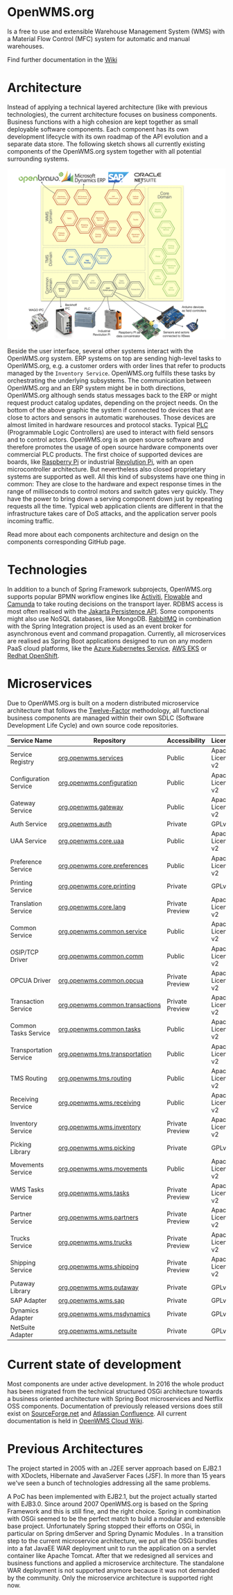 OpenWMS.org
=====================

Is a free to use and extensible Warehouse Management System (WMS) with a Material Flow Control (MFC) system for automatic and manual
warehouses. 

Find further documentation in the [Wiki](https://wiki.openwms.cloud/projects/openwms/wiki/00-dot-02-business-services)

# Architecture
Instead of applying a technical layered architecture (like with previous technologies), the current architecture focuses on
business components. Business functions with a high cohesion are kept together as small deployable software components. Each
component has its own development lifecycle with its own roadmap of the API evolution and a separate data store. The following sketch shows
all currently existing components of the OpenWMS.org system together with all potential surrounding systems.

![Architecture][1]

Beside the user interface, several other systems interact with the OpenWMS.org system. ERP systems on top are sending high-level tasks
to OpenWMS.org, e.g. a customer orders with order lines that refer to products managed by the `Inventory Service`.
OpenWMS.org fulfills these tasks by orchestrating the underlying subsystems. The communication between OpenWMS.org and an ERP system might 
be in both directions, OpenWMS.org although sends status messages back to the ERP or might request product catalog updates, depending on the
project needs. On the bottom of the above graphic the system if connected to devices that are close to actors and sensors in automatic
warehouses. Those devices are almost limited in hardware resources and protocol stacks. Typical [PLC](https://en.wikipedia.org/wiki/Programmable_logic_controller)
(Programmable Logic Controllers) are used to interact with field sensors and to control actors. OpenWMS.org is an open source software and
therefore promotes the usage of open source hardware components over commercial PLC products. The first choice of supported devices
are boards, like [Raspberry Pi](https://www.raspberrypi.org/) or industrial [Revolution Pi](https://revolution.kunbus.com/), with an open
microcontroller architecture. But nevertheless also closed proprietary systems are supported as well. All this kind of subsystems have one
thing in common: They are close to the hardware and expect response times in the range of milliseconds to control motors and switch gates
very quickly. They have the power to bring down a serving component down just by repeating requests all the time. Typical web application
clients are different in that the infrastructure takes care of DoS attacks, and the application server pools incoming traffic.

Read more about each components architecture and design on the components corresponding GitHub page.

# Technologies
In addition to a bunch of Spring Framework subprojects, OpenWMS.org supports popular BPMN workflow engines like [Activiti](https://www.activiti.org),
[Flowable](https://www.flowable.org) and [Camunda](https://www.camunda.org) to take routing decisions on the transport layer.
RDBMS access is most often realised with the [Jakarta Persistence API](https://de.wikipedia.org/wiki/Jakarta_Persistence_API). Some
components might also use NoSQL databases, like MongoDB. [RabbitMQ](https://rabbitmq.com) in combination with the Spring Integration project
is used as an event broker for asynchronous event and command propagation. Currently, all microservices are realised as Spring Boot 
applications designed to run on any modern PaaS cloud platforms, like the [Azure Kubernetes Service](https://azure.microsoft.com/de-de/services/kubernetes-service), [AWS EKS](https://aws.amazon.com/eks) or [Redhat OpenShift](https://www.redhat.com/en/technologies/cloud-computing/openshift).

# Microservices
Due to OpenWMS.org is built on a modern distributed microservice architecture that follows the [Twelve-Factor](https://12factor.net)
methodology, all functional business components are managed within their own SDLC (Software Development Life Cycle) and own source code
repositories.

| Service Name          | Repository                                                                                    | Accessibility        | License           |
|-----------------------|-----------------------------------------------------------------------------------------------|----------------------|-------------------|
| Service Registry      | [org.openwms.services](https://github.com/spring-labs/org.openwms.services)                   | Public               | Apache License v2 |
| Configuration Service | [org.openwms.configuration](https://github.com/spring-labs/org.openwms.configuration)         | Public               | Apache License v2 |
| Gateway Service       | [org.openwms.gateway](https://github.com/spring-labs/org.openwms.gateway)                     | Public               | Apache License v2 |
| Auth Service          | [org.openwms.auth](https://github.com/spring-labs/org.openwms.auth)                           | Private              | GPLv3             |
| UAA Service           | [org.openwms.core.uaa](https://github.com/openwms/org.openwms.core.uaa)                       | Public               | Apache License v2 |
| Preference Service    | [org.openwms.core.preferences](https://github.com/openwms/org.openwms.core.preferences)       | Public               | Apache License v2 |
| Printing Service      | [org.openwms.core.printing](https://github.com/openwms/org.openwms.core.printing)             | Private              | GPLv3             |
| Translation Service   | [org.openwms.core.lang](https://github.com/openwms/org.openwms.core.lang)                     | Private Preview      | Apache License v2 |
| Common Service        | [org.openwms.common.service](https://github.com/openwms/org.openwms.common.service)           | Public               | Apache License v2 |
| OSIP/TCP Driver       | [org.openwms.common.comm](https://github.com/openwms/org.openwms.common.comm)                 | Public               | Apache License v2 |
| OPCUA Driver          | [org.openwms.common.opcua](https://github.com/interface21-io/org.openwms.common.opcua)        | Private Preview      | Apache License v2 |
| Transaction Service   | [org.openwms.common.transactions](https://github.com/openwms/org.openwms.common.transactions) | Private Preview      | Apache License v2 |
| Common Tasks Service  | [org.openwms.common.tasks](https://github.com/openwms/org.openwms.common.tasks)               | Public               | Apache License v2 |
| Transportation Service | [org.openwms.tms.transportation](https://github.com/openwms/org.openwms.tms.transportation)   | Public               | Apache License v2 |
| TMS Routing           | [org.openwms.tms.routing](https://github.com/openwms/org.openwms.tms.routing)                 | Public               | Apache License v2 |
| Receiving Service     | [org.openwms.wms.receiving](https://github.com/openwms/org.openwms.wms.receiving)             | Public               | Apache License v2 |
| Inventory Service     | [org.openwms.wms.inventory](https://github.com/interface21-io/org.openwms.wms.inventory)      | Private Preview      | Apache License v2 |
| Picking Library       | [org.openwms.wms.picking](https://github.com/openwms/org.openwms.wms.picking)                 | Private              | GPLv3             |
| Movements Service     | [org.openwms.wms.movements](https://github.com/openwms/org.openwms.wms.movements)             | Public               | Apache License v2 |
| WMS Tasks Service     | [org.openwms.wms.tasks](https://github.com/openwms/org.openwms.wms.tasks)                     | Private Preview      | Apache License v2 |
| Partner Service       | [org.openwms.wms.partners](https://github.com/interface21-io/org.openwms.wms.partners)        | Private Preview      | Apache License v2 |
| Trucks Service        | [org.openwms.wms.trucks](https://github.com/openwms/org.openwms.wms.trucks)                   | Private Preview      | Apache License v2 |
| Shipping Service      | [org.openwms.wms.shipping](https://github.com/openwms/org.openwms.wms.shipping)               | Private Preview      | Apache License v2 |
| Putaway Library       | [org.openwms.wms.putaway](https://github.com/openwms/org.openwms.wms.putaway)                 | Private              | GPLv3             |
| SAP Adapter           | [org.openwms.wms.sap](https://github.com/openwms/org.openwms.wms.sap)                         | Private              | GPLv3             |
| Dynamics Adapter      | [org.openwms.wms.msdynamics](https://github.com/openwms/org.openwms.wms.msdynamics)           | Private              | GPLv3             |
| NetSuite Adapter      | [org.openwms.wms.netsuite](https://github.com/openwms/org.openwms.wms.netsuite)               | Private              | GPLv3             |

[1]: src/docs/res/microservice_architecture.jpeg

# Current state of development
Most components are under active development. In 2016 the whole product has been migrated from the technical structured OSGi architecture
towards a business oriented architecture with Spring Boot microservices and Netflix OSS components. Documentation of previously released
versions does still exist on [SourceForge.net](http://openwms2005.sourceforge.net) and [Atlassian Confluence](https://openwms.atlassian.net/wiki).
All current documentation is held in [OpenWMS Cloud Wiki](https://wiki.openwms.cloud).

# Previous Architectures
The project started in 2005 with an J2EE server approach based on EJB2.1 with XDoclets, Hibernate and JavaServer Faces (JSF). In more than
15 years we've seen a bunch of technologies addressing all the same problems.
 
A PoC has been implemented with EJB2.1, but the project actually started with EJB3.0. Since around 2007 OpenWMS.org is based on the Spring
Framework and this is still fine, and the right choice. Spring in combination with OSGi seemed to be the perfect match to build a modular
and extensible base project. Unfortunately Spring stopped their efforts on OSGi, in particular on Spring dmServer and Spring Dynamic Modules
. In a transition step to the current microservice architecture, we put all the OSGi bundles into a fat JavaEE WAR deployment unit to run
the application on a servlet container like Apache Tomcat. After that we redesigned all services and business functions and applied a
microservice architecture. The standalone WAR deployment is not supported anymore because it was not demanded by the community. Only the
microservice architecture is supported right now.
